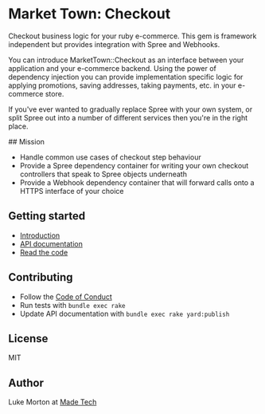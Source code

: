 # Market Town: Checkout

Checkout business logic for your ruby e-commerce. This gem is framework
independent but provides integration with Spree and Webhooks.

You can introduce MarketTown::Checkout as an interface between your application
and your e-commerce backend. Using the power of dependency injection you can
provide implementation specific logic for applying promotions, saving addresses,
taking payments, etc. in your e-commerce store.

If you've ever wanted to gradually replace Spree with your own system, or split
Spree out into a number of different services then you're in the right place.

## Mission

 - Handle common use cases of checkout step behaviour
 - Provide a Spree dependency container for writing your own checkout
   controllers that speak to Spree objects underneath
 - Provide a Webhook dependency container that will forward calls onto a HTTPS
   interface of your choice

## Getting started

 - [Introduction](https://github.com/madetech/market_town/blob/master/checkout/INTRODUCTION.md)
 - [API documentation](http://madetech.github.io/market_town/checkout/)
 - [Read the code](https://github.com/madetech/market_town/tree/master/checkout/)

## Contributing

 - Follow the [Code of Conduct](https://github.com/madetech/market_town/blob/master/CODE_OF_CONDUCT.md)
 - Run tests with `bundle exec rake`
 - Update API documentation with `bundle exec rake yard:publish`

## License

MIT

## Author

Luke Morton at [Made Tech](https://madetech.com)
